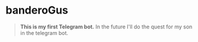 # banderoGus
> **This is my first Telegram bot.**
> In the future I'll do the quest for my son in the telegram bot.
